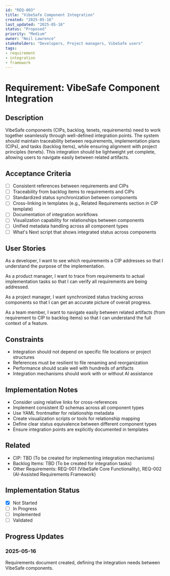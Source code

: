```yaml
---
id: "REQ-003"
title: "VibeSafe Component Integration"
created: "2025-05-16"
last_updated: "2025-05-16"
status: "Proposed"
priority: "Medium"
owner: "Neil Lawrence"
stakeholders: "Developers, Project managers, VibeSafe users"
tags:
- requirement
- integration
- framework
---
```


# Requirement: VibeSafe Component Integration

## Description

VibeSafe components (CIPs, backlog, tenets, requirements) need to work together seamlessly through well-defined integration points. The system should maintain traceability between requirements, implementation plans (CIPs), and tasks (backlog items), while ensuring alignment with project principles (tenets). This integration should be lightweight yet complete, allowing users to navigate easily between related artifacts.

## Acceptance Criteria

- [ ] Consistent references between requirements and CIPs
- [ ] Traceability from backlog items to requirements and CIPs
- [ ] Standardized status synchronization between components
- [ ] Cross-linking in templates (e.g., Related Requirements section in CIP template)
- [ ] Documentation of integration workflows
- [ ] Visualization capability for relationships between components
- [ ] Unified metadata handling across all component types
- [ ] What's Next script that shows integrated status across components

## User Stories

As a developer, I want to see which requirements a CIP addresses so that I understand the purpose of the implementation.

As a product manager, I want to trace from requirements to actual implementation tasks so that I can verify all requirements are being addressed.

As a project manager, I want synchronized status tracking across components so that I can get an accurate picture of overall progress.

As a team member, I want to navigate easily between related artifacts (from requirement to CIP to backlog items) so that I can understand the full context of a feature.

## Constraints

- Integration should not depend on specific file locations or project structures
- References must be resilient to file renaming and reorganization
- Performance should scale well with hundreds of artifacts
- Integration mechanisms should work with or without AI assistance

## Implementation Notes

- Consider using relative links for cross-references
- Implement consistent ID schemas across all component types
- Use YAML frontmatter for relationship metadata
- Create visualization scripts or tools for relationship mapping
- Define clear status equivalence between different component types
- Ensure integration points are explicitly documented in templates

## Related

- CIP: TBD (To be created for implementing integration mechanisms)
- Backlog Items: TBD (To be created for integration tasks)
- Other Requirements: REQ-001 (VibeSafe Core Functionality), REQ-002 (AI-Assisted Requirements Framework)

## Implementation Status

- [x] Not Started
- [ ] In Progress
- [ ] Implemented
- [ ] Validated

## Progress Updates

### 2025-05-16

Requirements document created, defining the integration needs between VibeSafe components. 